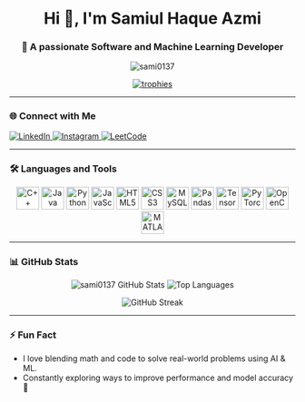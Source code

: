 <h1 align="center">Hi 👋, I'm Samiul Haque Azmi</h1>
<h3 align="center">🚀 A passionate Software and Machine Learning Developer</h3>

<p align="center">
  <img src="https://komarev.com/ghpvc/?username=sami0137&label=Profile%20views&color=brightgreen&style=flat-square" alt="sami0137" />
</p>

<p align="center">
  <a href="https://github.com/sami0137">
    <img src="https://github-profile-trophy.vercel.app/?username=sami0137&theme=radical&margin-w=15&margin-h=15&row=1&column=6" alt="trophies" />
  </a>
</p>

---

### 🌐 Connect with Me
<p align="left">
  <a href="https://linkedin.com/in/samiul-haque-530869311" target="_blank">
    <img src="https://img.shields.io/badge/LinkedIn-blue?style=for-the-badge&logo=linkedin" alt="LinkedIn"/>
  </a>
  <a href="https://instagram.com/sami.azmi952" target="_blank">
    <img src="https://img.shields.io/badge/Instagram-E4405F?style=for-the-badge&logo=instagram&logoColor=white" alt="Instagram"/>
  </a>
  <a href="https://leetcode.com/samiul_haque" target="_blank">
    <img src="https://img.shields.io/badge/LeetCode-FFA116?style=for-the-badge&logo=leetcode&logoColor=black" alt="LeetCode"/>
  </a>
</p>

---

### 🛠️ Languages and Tools
<p align="center">
  <img src="https://cdn.jsdelivr.net/gh/devicons/devicon/icons/cplusplus/cplusplus-original.svg" alt="C++" width="40" height="40"/>
  <img src="https://cdn.jsdelivr.net/gh/devicons/devicon/icons/java/java-original.svg" alt="Java" width="40" height="40"/>
  <img src="https://cdn.jsdelivr.net/gh/devicons/devicon/icons/python/python-original.svg" alt="Python" width="40" height="40"/>
  <img src="https://cdn.jsdelivr.net/gh/devicons/devicon/icons/javascript/javascript-original.svg" alt="JavaScript" width="40" height="40"/>
  <img src="https://cdn.jsdelivr.net/gh/devicons/devicon/icons/html5/html5-original.svg" alt="HTML5" width="40" height="40"/>
  <img src="https://cdn.jsdelivr.net/gh/devicons/devicon/icons/css3/css3-original.svg" alt="CSS3" width="40" height="40"/>
  <img src="https://cdn.jsdelivr.net/gh/devicons/devicon/icons/mysql/mysql-original.svg" alt="MySQL" width="40" height="40"/>
  <img src="https://cdn.jsdelivr.net/gh/devicons/devicon/icons/pandas/pandas-original.svg" alt="Pandas" width="40" height="40"/>
  <img src="https://cdn.jsdelivr.net/gh/devicons/devicon/icons/tensorflow/tensorflow-original.svg" alt="TensorFlow" width="40" height="40"/>
  <img src="https://cdn.jsdelivr.net/gh/devicons/devicon/icons/pytorch/pytorch-original.svg" alt="PyTorch" width="40" height="40"/>
  <img src="https://cdn.jsdelivr.net/gh/devicons/devicon/icons/opencv/opencv-original.svg" alt="OpenCV" width="40" height="40"/>
  <img src="https://upload.wikimedia.org/wikipedia/commons/2/21/Matlab_Logo.png" alt="MATLAB" width="40" height="40"/>
</p>

---

### 📊 GitHub Stats
<p align="center">
  <img src="https://github-readme-stats.vercel.app/api?username=sami0137&show_icons=true&theme=tokyonight&hide_border=true" alt="sami0137 GitHub Stats" />
  <img src="https://github-readme-stats.vercel.app/api/top-langs/?username=sami0137&layout=compact&theme=tokyonight&hide_border=true" alt="Top Languages" />
</p>

<p align="center">
  <img src="https://github-readme-streak-stats.herokuapp.com/?user=sami0137&theme=tokyonight&hide_border=true" alt="GitHub Streak" />
</p>

---

### ⚡ Fun Fact
- I love blending math and code to solve real-world problems using AI & ML.
- Constantly exploring ways to improve performance and model accuracy 🚀
